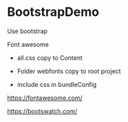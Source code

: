 # BootstrapDemo
Use bootstrap


Font awesome

- all.css copy to Content

- Folder webfonts copy to root project

- include css in bundleConfig

https://fontawesome.com/

https://bootswatch.com/
